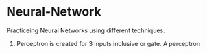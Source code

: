 # Neural-Network
Practiceing Neural Networks using different techniques.
1. Perceptron is created for 3 inputs inclusive or gate.
A perceptron

